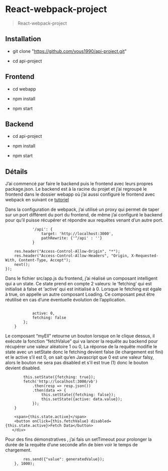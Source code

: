 # React-webpack-project

>React-webpack-project

## Installation
* git clone "https://github.com/yous1990/api-project.git"

* cd api-project

## Frontend
* cd webapp

* npm install

* npm start

## Backend
* cd api-project

* npm install

* npm start

## Détails

J’ai commencé par faire le backend puis le frontend avec leurs propres package.json.
Le backend est à la racine du projet et j’ai regroupé le frontend dans le dossier webapp où j’ai aussi configuré le frontend avec webpack en suivant ce [tutoriel](https://www.robinwieruch.de/minimal-react-webpack-babel-setup/)

Dans la configuration de webpack, j’ai utilisé un proxy qui permet de taper sur un port différent du port du frontend, de même j’ai configuré le backend pour qu’il puisse récupérer et répondre aux requêtes venant d’un autre port.

``` proxy: {
			'/api': {
				target: 'http://localhost:3000',
				pathRewrite: {'^/api' : ''}
			}
```
```app.use(function(req, res, next) {
	res.header("Access-Control-Allow-Origin", "*");
	res.header("Access-Control-Allow-Headers", "Origin, X-Requested-With, Content-Type, Accept");
	next();
});
```
Dans le fichier src/app.js du frontend, j’ai réalisé un composant intelligent qui a un state. Ce state prend en compte 2 valeurs: le ‘fetching’ qui est initialisé à false et ‘active’ qui est initialisé à 0. Lorsque le fetching est égale à true, on appelle un autre composant Loading. Ce composant peut être réutilisé en cas d’une éventuelle évolution de l’application.

``` import Loading from './components/loading/loading.component'
```
```this.state = {
			active: 0,
			fetching: false
		};
	}
```
Le composant “myEll” retourne un bouton lorsque on le clique dessus, il exécute la fonction “fetchValue” qui va lancer la requête au backend pour récupérer une valeur aléatoire 1 ou 0, La réponse de la requête modifie le state avec un setState donc le fetching devient false (le chargement est fini) et  le active s’il est 0, on sait qu’en Javascript que 0 est une valeur falsy, alors le bouton ne sera pas disabled et s’il est true (1) donc le bouton devient disabled.

```fetchValue(){
		this.setState({fetching: true});
		fetch('http://localhost:3000/vb')
			.then(resp => resp.json())
			.then(data => {
				this.setState({fetching: false});
				this.setState({active: data.value});
			});
	}
```
```<div>
	<span>{this.state.active}</span>
	<button onClick={this.fetchValue} disabled={this.state.active}>Fetch Data</button>
   </div>
```

Pour des fins démonstratives , j’ai fais un setTimeout  pour prolonger la durée de la requête d’une seconde afin de bien voir le temps de chargement.

```setTimeout(function() {
		res.send({"value": generatedValue});
	}, 1000);
```
